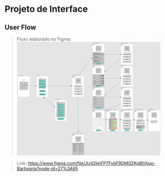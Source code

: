 
# Projeto de Interface

## User Flow

> Fluxo elaborado no Figma:
![fluxo](img/fluxo1.png)

> Link: https://www.figma.com/file/JU42lmFP7FvbF9DM0ZKpBf/App-Barbearia?node-id=27%3A85

